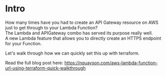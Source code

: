 # Intro

How many times have you had to create an API Gateway resource on AWS just to get through to your Lambda Function?   
The Lambda and APIGateway combo has served its purpose really well.   
A new Lambda feature that allows you to directly create an HTTPS endpoint for your Function.

Let's walk through how we can quickly set this up with terraform.  

Read the full blog post here: https://nquayson.com/aws-lambda-function-url-using-terraform-quick-walkthrough
